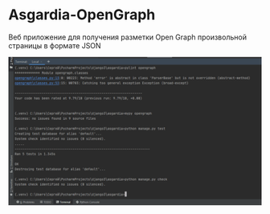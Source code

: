 # Asgardia-OpenGraph

Веб приложение для получения разметки Open Graph произвольной страницы в формате JSON

![Asgardia-OpenGraph](opengraph/static/opengraph/0.png "tests")